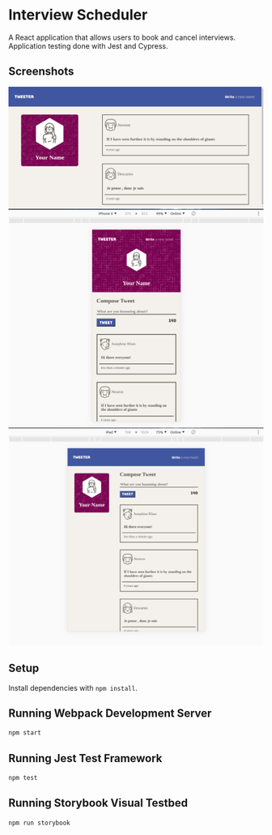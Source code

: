 # Interview Scheduler

A React application that allows users to book and cancel interviews. Application testing done with Jest and Cypress.

## Screenshots

!["The page on loading it with the list of posted tweets on the right"](https://github.com/lib3rate/tweeter/blob/master/docs/page-on-load.png?raw=true)
!["Submitting a new tweet as shown on mobile phones"](https://github.com/lib3rate/tweeter/blob/master/docs/new-tweet-mobile.png?raw=true)
!["Submitting a new tweet as shown on tablets"](https://github.com/lib3rate/tweeter/blob/master/docs/new-tweet-tablet.png?raw=true)

## Setup

Install dependencies with `npm install`.

## Running Webpack Development Server

```sh
npm start
```

## Running Jest Test Framework

```sh
npm test
```

## Running Storybook Visual Testbed

```sh
npm run storybook
```
